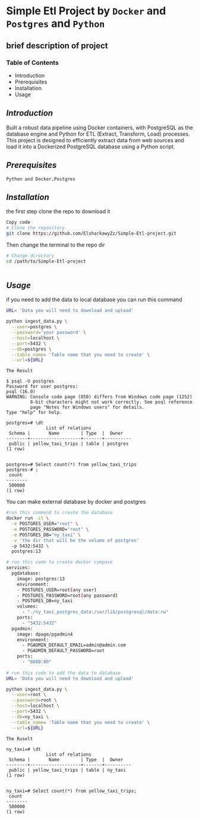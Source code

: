 # Simple Etl Project by `Docker` and `Postgres` and `Python`

## brief description of  project

### Table of Contents
* Introduction
* Prerequisites
* Installation
* Usage



## *Introduction*
Built a robust data pipeline using Docker containers, with PostgreSQL as the database engine and Python for ETL (Extract, Transform, Load) processes. This project is designed to efficiently extract data from web sources and load it into a Dockerized PostgreSQL database using a Python script.

## *Prerequisites*
`Python and Docker,Postgres`

## *Installation*


the first step clone the repo to download it
```bash
Copy code
# Clone the repository
git clone https://github.com/ElsharkawyZz/Simple-Etl-project.git
```
Then change the terminal to the repo dir

```bash
# Change directory
cd /path/to/Simple-Etl-project
 
```
## *Usage*

if you need to add the data to local database you can
run this command
``` bash
URL= 'Data you will need to download and upload'

python ingest_data.py \
  --user=postgres \
  --password='your password' \
  --host=localhost \
  --port=5432 \
  --db=postgres \
  --table_name= 'Table name that you need to create' \
  --url=${URL}
``` 
`The Result`
```
$ psql -U postgres
Password for user postgres:
psql (16.0)
WARNING: Console code page (850) differs from Windows code page (1252)
         8-bit characters might not work correctly. See psql reference
         page "Notes for Windows users" for details.
Type "help" for help.

postgres=# \dt
               List of relations
 Schema |       Name        | Type  |  Owner
--------+-------------------+-------+----------
 public | yellow_taxi_trips | table | postgres
(1 row)


postgres=# Select count(*) from yellow_taxi_trips
postgres-# ;
 count
--------
 500000
(1 row)

```


You can make external database by docker and postgres 
``` bash
#run this commend to create the database
docker run -it \
  -e POSTGRES_USER="root" \
  -e POSTGRES_PASSWORD="root" \
  -e POSTGRES_DB="ny_taxi" \
  -v 'the dir that will be the volume of postgres'
  -p 5432:5432 \
  postgres:13

# run this code to create docker compose
services:
  pgdatabase:
    image: postgres:13
    environment:
    - POSTGRES_USER=root(any user)
    - POSTGRES_PASSWORD=root(any password)
    - POSTGRES_DB=ny_taxi 
    volumes:
      - "./ny_taxi_postgres_data:/var/lib/postgresql/data:rw"
    ports:
      - "5432:5432"  
  pgadmin:
    image: dpage/pgadmin4
    environment:
      - PGADMIN_DEFAULT_EMAIL=admin@admin.com
      - PGADMIN_DEFAULT_PASSWORD=root
    ports:
      - "8080:80"   
  
# run this code to add the data to database
URL= 'Data you will need to download and upload'

python ingest_data.py \
  --user=root \
  --password=root \
  --host=localhost \
  --port=5432 \
  --db=ny_taxi \
  --table_name= 'Table name that you need to create' \
  --url=${URL}  

```
`The Ruselt`

```
ny_taxi=# \dt
               List of relations
 Schema |       Name        | Type  |  Owner
--------+-------------------+-------+----------
 public | yellow_taxi_trips | table | ny_taxi
(1 row)


ny_taxi=# Select count(*) from yellow_taxi_trips;
 count
--------
 500000
(1 row)

```



